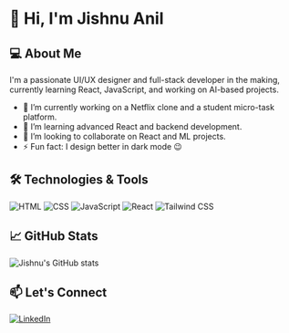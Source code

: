 # 👋 Hi, I'm Jishnu Anil

## 💻 About Me
I'm a passionate UI/UX designer and full-stack developer in the making, currently learning React, JavaScript, and working on AI-based projects.

- 🔭 I’m currently working on a Netflix clone and a student micro-task platform.
- 🌱 I’m learning advanced React and backend development.
- 👯 I’m looking to collaborate on React and ML projects.
- ⚡ Fun fact: I design better in dark mode 😉

## 🛠️ Technologies & Tools
![HTML](https://img.shields.io/badge/-HTML5-E34F26?logo=html5&logoColor=white)
![CSS](https://img.shields.io/badge/-CSS3-1572B6?logo=css3)
![JavaScript](https://img.shields.io/badge/-JavaScript-F7DF1E?logo=javascript&logoColor=black)
![React](https://img.shields.io/badge/-React-61DAFB?logo=react&logoColor=black)
![Tailwind CSS](https://img.shields.io/badge/-TailwindCSS-38B2AC?logo=tailwind-css&logoColor=white)

## 📈 GitHub Stats
![Jishnu's GitHub stats](https://github-readme-stats.vercel.app/api?username=jishnuanil&show_icons=true&theme=radical)

## 📫 Let's Connect
[![LinkedIn](https://img.shields.io/badge/-LinkedIn-blue?logo=linkedin&logoColor=white)](www.linkedin.com/in/jishnuanil2003)
